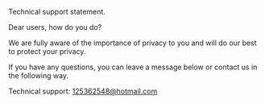 Technical support statement.

Dear users, how do you do?

We are fully aware of the importance of privacy to you and will do our best to protect your privacy.

If you have any questions, you can leave a message below or contact us in the following way.

Technical support: 125362548@hotmail.com

